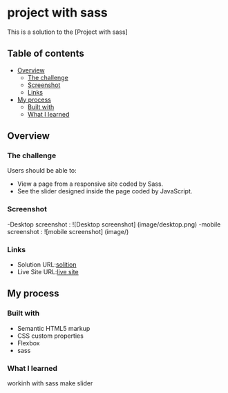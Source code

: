 # project with sass

This is a solution to the [Project with sass]

## Table of contents

- [Overview](#overview)
  - [The challenge](#the-challenge)
  - [Screenshot](#screenshot)
  - [Links](#links)
- [My process](#my-process)
  - [Built with](#built-with)
  - [What I learned](#what-i-learned)


## Overview

### The challenge

Users should be able to:

- View a page from a responsive site coded by Sass.
- See the slider designed inside the page coded by JavaScript.

### Screenshot


-Desktop screenshot : ![Desktop screenshot] (image/desktop.png)
-mobile screenshot : ![mobile screenshot] (image/)




### Links

- Solution URL:[solition](https://github.com/Maryametesami/social-media)
- Live Site URL:[live site](https://maryametesami.github.io/social-media/)
## My process

### Built with

- Semantic HTML5 markup
- CSS custom properties
- Flexbox
- sass



### What I learned

workinh with sass 
make slider



